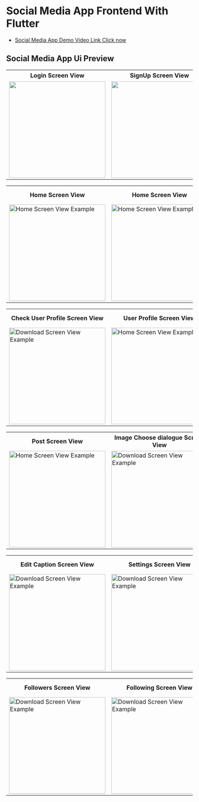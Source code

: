 # Social Media App Frontend With Flutter

- [Social Media App Demo Video Link Click now](https://www.youtube.com/watch?v=tQK6sdG-hJA&list=WL&index=3&ab_channel=Oscar)

## Social Media App Ui Preview


<table>
  
  
<tr>                    
   <th> Login Screen View</th>
   <th> SignUp Screen View</th>
   <th> Home Screen View</th>
   <th> Home Screen View</th>
</tr>  
  
  
  
<tr>

<td>
  <img src="https://github.com/mdsomad/Social_Media_App_Frontend_in_Flutter/assets/103892160/c1ddc6ce-2835-458c-8f15-101258f63bbf" width="260"/>
</td>

<td>
  <img src="https://github.com/mdsomad/Social_Media_App_Frontend_in_Flutter/assets/103892160/5fa16334-9910-46ea-9c74-d8682390064e" width="260"/>
</td>

<td>
  <img src="https://github.com/mdsomad/Social_Media_App_Frontend_in_Flutter/assets/103892160/cb0e64a9-9279-453f-b4d2-5969b088d068" width="260"/>
</td>
<td>
  <img src="https://github.com/mdsomad/Social_Media_App_Frontend_in_Flutter/assets/103892160/404f0ec4-19ae-4b1a-9c07-a429e933fd42" width="260"/>
</td>

 
  
</tr>


</table>





<table>
  
  
<tr>                    
   <th> Home Screen View</th>
   <th> Home Screen View</th>
   <th> Comment Screen View</th>
  <th> Comment Edit & Delete Screen View</th>
</tr>  
  
  
  
<tr>

<td>
  <img src="https://github.com/mdsomad/Social_Media_App_Frontend_in_Flutter/assets/103892160/42e679b2-0805-4fa9-aafe-7b15e0d2c81e" alt="Home Screen View Example" width="260"/>
</td>

<td>
  <img src="https://github.com/mdsomad/Social_Media_App_Frontend_in_Flutter/assets/103892160/26729c27-4281-4e3b-b702-69a3b47f356d" alt="Home Screen View Example" width="260"/>
</td>


<td>
  <img src="https://github.com/mdsomad/Social_Media_App_Frontend_in_Flutter/assets/103892160/447053d7-d520-4479-b64c-27284b42863e" alt="Home Screen View Example" width="260"/>
</td>

<td>
  <img src="https://github.com/mdsomad/Social_Media_App_Frontend_in_Flutter/assets/103892160/fcaceafc-3d64-45d5-83d7-71c0dc67fa1c" alt="Home Screen View Example" width="260"/>
</td>
 
  
</tr>

</table>









<table>
  
  
<tr>                    
   <th> Check User Profile Screen View</th>
   <th> User Profile Screen View</th>
   <th> LoggedIn User Profile Screen View</th>
   <th> Update Profile Image BottomSheet View</th>
</tr>  
  
  
  
<tr>




<td>
 <img src="https://github.com/mdsomad/Social_Media_App_Frontend_in_Flutter/assets/103892160/e1673f94-04ec-4392-b00a-9a30af82b150" alt="Download Screen View Example" width="260"/>
</td>

<td>
  <img src="https://github.com/mdsomad/Social_Media_App_Frontend_in_Flutter/assets/103892160/0d28f796-1aa2-4cb3-9dd4-34f6bb9fbc7d" alt="Home Screen View Example" width="260"/>
</td>

<td>
 <img src="https://github.com/mdsomad/Social_Media_App_Frontend_in_Flutter/assets/103892160/7049565e-e4d9-4b75-b933-0ddf469be745" alt="Download Screen View Example" width="260"/>
</td>

<td>
  <img src="https://github.com/mdsomad/Social_Media_App_Frontend_in_Flutter/assets/103892160/89476ef0-acd6-4666-a156-d24207dda0c8" alt="Home Screen View Example" width="260"/>
</td>
 



 
  
</tr>

</table>







<table>
  
  
<tr>                    
   <th> Post Screen View</th>
   <th>Image Choose dialogue Screen View</th>
   <th> Add Caption Screen View</th>
   <th> Edit Caption & Delete Post BottomSheet View</th>
</tr>  
  
<tr>


<td>
  <img src="https://github.com/mdsomad/Social_Media_App_Frontend_in_Flutter/assets/103892160/56fc5efc-3fec-4866-99a8-0ed8fa3ed1b5" alt="Home Screen View Example" width="260"/>
</td>

<td>
 <img src="https://github.com/mdsomad/Social_Media_App_Frontend_in_Flutter/assets/103892160/47239351-2fc2-4ba7-882b-da7bf2053184" alt="Download Screen View Example" width="260"/>
</td>

<td>
 <img src="https://github.com/mdsomad/Social_Media_App_Frontend_in_Flutter/assets/103892160/45e350e6-2d78-4ad8-96c1-b5870239f03c" alt="Download Screen View Example" width="260"/>
</td>
<td>
 <img src="https://github.com/mdsomad/Social_Media_App_Frontend_in_Flutter/assets/103892160/e58688f5-6d0c-4901-997b-92e49be47f24" alt="Download Screen View Example" width="260"/>
</td>




  
</tr>

</table>






<table>
  
  
<tr>                    
   <th> Edit Caption Screen View</th>
   <th> Settings Screen View</th>
   <th> Change Password Screen View</th>
   <th>Profile Details Update Screen View</th>
</tr>  
  
  
  
<tr>

<td>
 <img src="https://github.com/mdsomad/Social_Media_App_Frontend_in_Flutter/assets/103892160/b5ae098c-c306-44c7-a34d-a4f6a71f22af" alt="Download Screen View Example" width="260"/>
</td>

<td>
 <img src="https://github.com/mdsomad/Social_Media_App_Frontend_in_Flutter/assets/103892160/052e9975-7e1b-42d2-8b4e-860156345e29" alt="Download Screen View Example" width="260"/>
</td>

<td>
 <img src="https://github.com/mdsomad/Social_Media_App_Frontend_in_Flutter/assets/103892160/54409e04-910e-42f3-80f4-6b9c39c6bb2a" alt="Download Screen View Example" width="260"/>
</td>

<td>
  <img src="https://github.com/mdsomad/Social_Media_App_Frontend_in_Flutter/assets/103892160/391e3e79-6e44-49a9-b727-e33292924c62" alt="Home Screen View Example" width="260"/>
</td>


  
</tr>

</table>





<table>
  
  
<tr>                    
   <th> Followers Screen View</th>
   <th> Following Screen View</th>
   <th> User Profile PopupMenuButton View</th>
   <th> Search User Screen View</th>
</tr>  
  
  
  
<tr>

<td>
 <img src="https://github.com/mdsomad/Social_Media_App_Frontend_in_Flutter/assets/103892160/75e0705b-d905-45af-822b-819ae3d3e140" alt="Download Screen View Example" width="260"/>
</td>

<td>
 <img src="https://github.com/mdsomad/Social_Media_App_Frontend_in_Flutter/assets/103892160/4313f840-53b6-4821-a59f-2a6c1ec700bf" alt="Download Screen View Example" width="260"/>
</td>

<td>
 <img src="https://github.com/mdsomad/Social_Media_App_Frontend_in_Flutter/assets/103892160/495d51de-2c7c-45b2-bd9f-01ccf886a12a" alt="Download Screen View Example" width="260"/>
</td>

<td>
 <img src="https://github.com/mdsomad/Social_Media_App_Frontend_in_Flutter/assets/103892160/e90d0c72-c135-475e-b3ea-c80448ea211b" alt="Download Screen View Example" width="260"/>
</td>


  
</tr>

</table>







